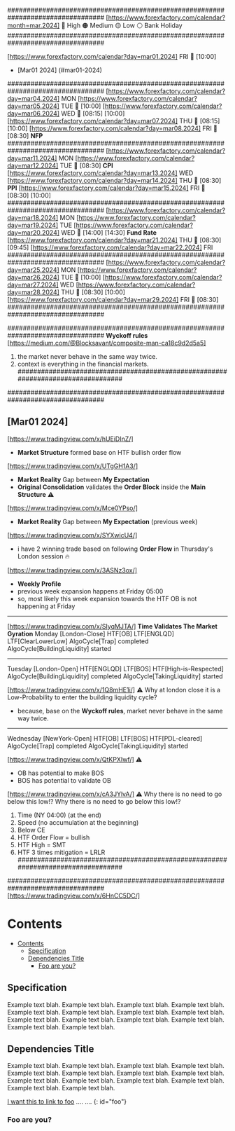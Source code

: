 #################################################################################
[https://www.forexfactory.com/calendar?month=mar.2024]
🔴 High 🟠 Medium 🟡 Low ⚪ Bank Holiday
#################################################################################


[https://www.forexfactory.com/calendar?day=mar01.2024] FRI 🔴  [10:00]
- [Mar01 2024] (#mar01-2024)

#################################################################################
[https://www.forexfactory.com/calendar?day=mar04.2024] MON
[https://www.forexfactory.com/calendar?day=mar05.2024] TUE 🔴 [10:00]
[https://www.forexfactory.com/calendar?day=mar06.2024] WED 🔴 [08:15] [10:00]
[https://www.forexfactory.com/calendar?day=mar07.2024] THU 🔴 [08:15] [10:00]
[https://www.forexfactory.com/calendar?day=mar08.2024] FRI 🔴 [08:30] **NFP**
#################################################################################
[https://www.forexfactory.com/calendar?day=mar11.2024] MON
[https://www.forexfactory.com/calendar?day=mar12.2024] TUE 🔴 [08:30] **CPI**
[https://www.forexfactory.com/calendar?day=mar13.2024] WED
[https://www.forexfactory.com/calendar?day=mar14.2024] THU 🔴 [08:30] **PPI**
[https://www.forexfactory.com/calendar?day=mar15.2024] FRI 🔴 [08:30] [10:00]
#################################################################################
[https://www.forexfactory.com/calendar?day=mar18.2024] MON
[https://www.forexfactory.com/calendar?day=mar19.2024] TUE
[https://www.forexfactory.com/calendar?day=mar20.2024] WED 🔴 [14:00] [14:30] **Fund Rate**
[https://www.forexfactory.com/calendar?day=mar21.2024] THU 🔴 [08:30] [09:45]
[https://www.forexfactory.com/calendar?day=mar22.2024] FRI
#################################################################################
[https://www.forexfactory.com/calendar?day=mar25.2024] MON
[https://www.forexfactory.com/calendar?day=mar26.2024] TUE 🔴 [10:00]
[https://www.forexfactory.com/calendar?day=mar27.2024] WED
[https://www.forexfactory.com/calendar?day=mar28.2024] THU 🔴 [08:30] [10:00]
[https://www.forexfactory.com/calendar?day=mar29.2024] FRI 🔴 [08:30]
#################################################################################

#################################################################################
**Wyckoff rules** 
[https://medium.com/@Blocksavant/composite-man-ca18c9d2d5a5]
1. the market never behave in the same way twice. 
2. context is everything in the financial markets.
#################################################################################

#################################################################################
## [Mar01 2024]

[https://www.tradingview.com/x/hUEiDInZ/] 
- **Market Structure** formed base on HTF bullish order flow

[https://www.tradingview.com/x/UTgGH1A3/] 
- **Market Reality** Gap between **My Expectation** 
- **Original Consolidation** validates the **Order Block** inside the **Main Structure** ⚠️

[https://www.tradingview.com/x/Mce0YPso/] 
- **Market Reality** Gap between **My Expectation** (previous week)

[https://www.tradingview.com/x/SYXwicU4/]  
- i have 2 winning trade based on following **Order Flow** in Thursday's London session 🔥

[https://www.tradingview.com/x/3ASNz3ox/] 
- **Weekly Profile** 
- previous week expansion happens at Friday 05:00
- so, most likely this week expansion towards the HTF OB is not happening at Friday


----------------------
[https://www.tradingview.com/x/SIyqMJTA/] **Time Validates The Market Gyration**
Monday [London-Close]
HTF[OB] 
LTF[ENGLQD] 
LTF[ClearLowerLow]
AlgoCycle[Trap] completed
AlgoCycle[BuildingLiquidity] started

-----------
Tuesday [London-Open] 
HTF[ENGLQD] 
LTF[BOS]
HTF[High-is-Respected] 
AlgoCycle[BuildingLiquidity] completed
AlgoCycle[TakingLiquidity] started

[https://www.tradingview.com/x/1Q8mHE1i/] ⚠️
 Why at london close it is a Low-Probability to enter the building liquidity cycle?
- because, base on the **Wyckoff rules**, market never behave in the same way twice. 

-----------
Wednesday [NewYork-Open]
HTF[OB] 
LTF[BOS]
HTF[PDL-cleared] 
AlgoCycle[Trap] completed
AlgoCycle[TakingLiquidity] started


[https://www.tradingview.com/x/QtKPXIwf/] ⚠️
- OB has potential to make BOS 
- BOS has potential to validate OB

[https://www.tradingview.com/x/cA3JYlvA/] ⚠️
Why there is no need to go below this low!?
Why there is no need to go below this low!?
1. Time (NY 04:00) (at the end)
2. Speed (no accumulation at the beginning)
3. Below CE
4. HTF Order Flow = bullish
5. HTF High = SMT
6. HTF 3 times mitigation = LRLR
#################################################################################


#################################################################################
[https://www.tradingview.com/x/6HnCC5DC/]



# Contents
- [Contents](#contents)
  - [Specification](#specification)
  - [Dependencies Title](#dependencies-title)
    - [Foo are you?](#foo-are-you)

## Specification
Example text blah. Example text blah. Example text blah. Example text blah. 
Example text blah. Example text blah. Example text blah. Example text blah. 
Example text blah. Example text blah. Example text blah. Example text blah. 
Example text blah. Example text blah. 

## Dependencies Title
Example text blah. Example text blah. Example text blah. Example text blah. 
Example text blah. Example text blah. Example text blah. Example text blah. 
Example text blah. Example text blah. Example text blah. Example text blah. 
Example text blah. Example text blah. 



[I want this to link to foo](#foo)
....
....
{: id="foo"}
### Foo are you?